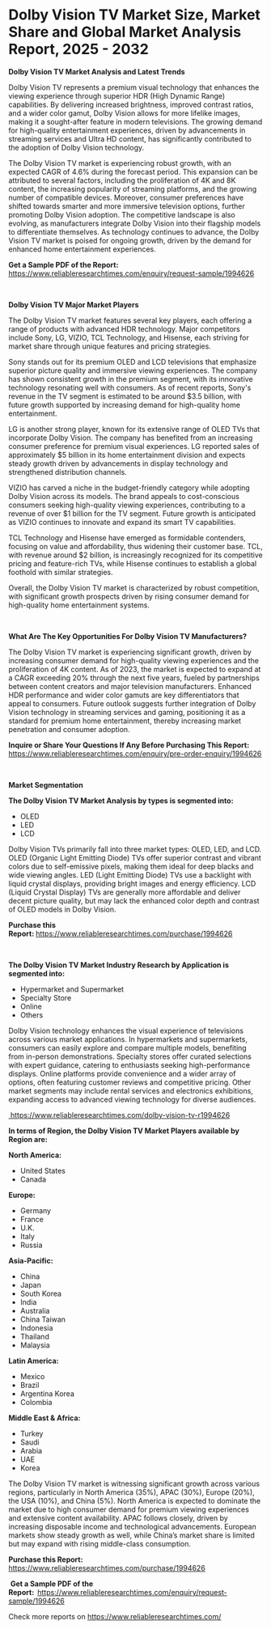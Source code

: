 <p><h1>Dolby Vision TV Market Size, Market Share and Global Market Analysis Report, 2025 - 2032</h1></p><p><strong>Dolby Vision TV Market Analysis and Latest Trends</strong></p>
<p><p>Dolby Vision TV represents a premium visual technology that enhances the viewing experience through superior HDR (High Dynamic Range) capabilities. By delivering increased brightness, improved contrast ratios, and a wider color gamut, Dolby Vision allows for more lifelike images, making it a sought-after feature in modern televisions. The growing demand for high-quality entertainment experiences, driven by advancements in streaming services and Ultra HD content, has significantly contributed to the adoption of Dolby Vision technology.</p><p>The Dolby Vision TV market is experiencing robust growth, with an expected CAGR of 4.6% during the forecast period. This expansion can be attributed to several factors, including the proliferation of 4K and 8K content, the increasing popularity of streaming platforms, and the growing number of compatible devices. Moreover, consumer preferences have shifted towards smarter and more immersive television options, further promoting Dolby Vision adoption. The competitive landscape is also evolving, as manufacturers integrate Dolby Vision into their flagship models to differentiate themselves. As technology continues to advance, the Dolby Vision TV market is poised for ongoing growth, driven by the demand for enhanced home entertainment experiences.</p></p>
<p><strong>Get a Sample PDF of the Report:&nbsp;</strong> <a href="https://www.reliableresearchtimes.com/enquiry/request-sample/1994626?utm_campaign=2771&utm_medium=2&utm_source=Github&utm_content=ia&utm_term=06042025&utm_id=dolby-vision-tv">https://www.reliableresearchtimes.com/enquiry/request-sample/1994626</a></p>
<p>&nbsp;</p>
<p><strong>Dolby Vision TV Major Market Players</strong></p>
<p><p>The Dolby Vision TV market features several key players, each offering a range of products with advanced HDR technology. Major competitors include Sony, LG, VIZIO, TCL Technology, and Hisense, each striving for market share through unique features and pricing strategies.</p><p>Sony stands out for its premium OLED and LCD televisions that emphasize superior picture quality and immersive viewing experiences. The company has shown consistent growth in the premium segment, with its innovative technology resonating well with consumers. As of recent reports, Sony's revenue in the TV segment is estimated to be around $3.5 billion, with future growth supported by increasing demand for high-quality home entertainment.</p><p>LG is another strong player, known for its extensive range of OLED TVs that incorporate Dolby Vision. The company has benefited from an increasing consumer preference for premium visual experiences. LG reported sales of approximately $5 billion in its home entertainment division and expects steady growth driven by advancements in display technology and strengthened distribution channels.</p><p>VIZIO has carved a niche in the budget-friendly category while adopting Dolby Vision across its models. The brand appeals to cost-conscious consumers seeking high-quality viewing experiences, contributing to a revenue of over $1 billion for the TV segment. Future growth is anticipated as VIZIO continues to innovate and expand its smart TV capabilities.</p><p>TCL Technology and Hisense have emerged as formidable contenders, focusing on value and affordability, thus widening their customer base. TCL, with revenue around $2 billion, is increasingly recognized for its competitive pricing and feature-rich TVs, while Hisense continues to establish a global foothold with similar strategies.</p><p>Overall, the Dolby Vision TV market is characterized by robust competition, with significant growth prospects driven by rising consumer demand for high-quality home entertainment systems.</p></p>
<p>&nbsp;</p>
<p><strong>What Are The Key Opportunities For Dolby Vision TV Manufacturers?</strong></p>
<p><p>The Dolby Vision TV market is experiencing significant growth, driven by increasing consumer demand for high-quality viewing experiences and the proliferation of 4K content. As of 2023, the market is expected to expand at a CAGR exceeding 20% through the next five years, fueled by partnerships between content creators and major television manufacturers. Enhanced HDR performance and wider color gamuts are key differentiators that appeal to consumers. Future outlook suggests further integration of Dolby Vision technology in streaming services and gaming, positioning it as a standard for premium home entertainment, thereby increasing market penetration and consumer adoption.</p></p>
<p><strong>Inquire or Share Your Questions If Any Before Purchasing This Report:</strong> <a href="https://www.reliableresearchtimes.com/enquiry/pre-order-enquiry/1994626?utm_campaign=2771&utm_medium=2&utm_source=Github&utm_content=ia&utm_term=06042025&utm_id=dolby-vision-tv">https://www.reliableresearchtimes.com/enquiry/pre-order-enquiry/1994626</a></p>
<p>&nbsp;</p>
<p><strong>Market Segmentation</strong></p>
<p><strong>The Dolby Vision TV Market Analysis by types is segmented into:</strong></p>
<p><ul><li>OLED</li><li>LED</li><li>LCD</li></ul></p>
<p><p>Dolby Vision TVs primarily fall into three market types: OLED, LED, and LCD. OLED (Organic Light Emitting Diode) TVs offer superior contrast and vibrant colors due to self-emissive pixels, making them ideal for deep blacks and wide viewing angles. LED (Light Emitting Diode) TVs use a backlight with liquid crystal displays, providing bright images and energy efficiency. LCD (Liquid Crystal Display) TVs are generally more affordable and deliver decent picture quality, but may lack the enhanced color depth and contrast of OLED models in Dolby Vision.</p></p>
<p><strong>Purchase this Report:&nbsp;</strong><a href="https://www.reliableresearchtimes.com/purchase/1994626?utm_campaign=2771&utm_medium=2&utm_source=Github&utm_content=ia&utm_term=06042025&utm_id=dolby-vision-tv">https://www.reliableresearchtimes.com/purchase/1994626</a></p>
<p>&nbsp;</p>
<p><strong>The Dolby Vision TV Market Industry Research by Application is segmented into:</strong></p>
<p><ul><li>Hypermarket and Supermarket</li><li>Specialty Store</li><li>Online</li><li>Others</li></ul></p>
<p><p>Dolby Vision technology enhances the visual experience of televisions across various market applications. In hypermarkets and supermarkets, consumers can easily explore and compare multiple models, benefiting from in-person demonstrations. Specialty stores offer curated selections with expert guidance, catering to enthusiasts seeking high-performance displays. Online platforms provide convenience and a wider array of options, often featuring customer reviews and competitive pricing. Other market segments may include rental services and electronics exhibitions, expanding access to advanced viewing technology for diverse audiences.</p></p>
<p><a href="https://www.reliableresearchtimes.com/dolby-vision-tv-r1994626?utm_campaign=2771&utm_medium=2&utm_source=Github&utm_content=ia&utm_term=06042025&utm_id=dolby-vision-tv">&nbsp;https://www.reliableresearchtimes.com/dolby-vision-tv-r1994626</a></p>
<p><strong>In terms of Region, the Dolby Vision TV Market Players available by Region are:</strong></p>
<p>
    <p> <strong> North America: </strong>
        <ul>
            <li>United States</li>
            <li>Canada</li>
        </ul>
        </p> 
    <p> <strong> Europe: </strong>
        <ul>
            <li>Germany</li>
            <li>France</li>
            <li>U.K.</li>
            <li>Italy</li>
            <li>Russia</li>
        </ul>
        </p> 
    <p> <strong> Asia-Pacific: </strong>
        <ul>
            <li>China</li>
            <li>Japan</li>
            <li>South Korea</li>
            <li>India</li>
            <li>Australia</li>
            <li>China Taiwan</li>
            <li>Indonesia</li>
            <li>Thailand</li>
            <li>Malaysia</li>
        </ul>
        </p> 
    <p> <strong> Latin America: </strong>
        <ul>
            <li>Mexico</li>
            <li>Brazil</li>
            <li>Argentina Korea</li>
            <li>Colombia</li>
        </ul>
        </p> 
    <p> <strong> Middle East & Africa: </strong>
        <ul>
            <li>Turkey</li>
            <li>Saudi</li>
            <li>Arabia</li>
            <li>UAE</li>
            <li>Korea</li>
        </ul>
    </p>
    </p>
<p><p>The Dolby Vision TV market is witnessing significant growth across various regions, particularly in North America (35%), APAC (30%), Europe (20%), the USA (10%), and China (5%). North America is expected to dominate the market due to high consumer demand for premium viewing experiences and extensive content availability. APAC follows closely, driven by increasing disposable income and technological advancements. European markets show steady growth as well, while China’s market share is limited but may expand with rising middle-class consumption.</p></p>
<p><strong>Purchase this Report: </strong><a href="https://www.reliableresearchtimes.com/purchase/1994626?utm_campaign=2771&utm_medium=2&utm_source=Github&utm_content=ia&utm_term=06042025&utm_id=dolby-vision-tv">https://www.reliableresearchtimes.com/purchase/1994626</a></p>
<p>&nbsp;<strong>Get a Sample PDF of the Report:&nbsp;&nbsp;</strong><a href="https://www.reliableresearchtimes.com/enquiry/request-sample/1994626?utm_campaign=2771&utm_medium=2&utm_source=Github&utm_content=ia&utm_term=06042025&utm_id=dolby-vision-tv">https://www.reliableresearchtimes.com/enquiry/request-sample/1994626</a></p>
<p><strong></strong></p>
<p>Check more reports on <a href="https://www.reliableresearchtimes.com/?utm_campaign=2771&utm_medium=2&utm_source=Github&utm_content=ia&utm_term=06042025&utm_id=dolby-vision-tv">https://www.reliableresearchtimes.com/</a></p>